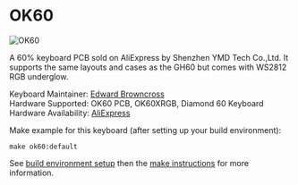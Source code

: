 # OK60

![OK60](https://i.imgur.com/X1rISXS.png)

A 60% keyboard PCB sold on AliExpress by Shenzhen YMD Tech Co.,Ltd.
It supports the same layouts and cases as the GH60 but comes with WS2812 RGB underglow.

Keyboard Maintainer: [Edward Browncross](https://github.com/edwardbrowncross)  
Hardware Supported: OK60 PCB, OK60XRGB, Diamond 60 Keyboard  
Hardware Availability: [AliExpress](https://www.aliexpress.com/store/product/Free-shipping-Pre-soldered-Diode-Resistance-Satan-GH60-PCB-Board-Programmable-DIY-Mechanical-Keyboard-Poker-2/429151_32809893696.html)

Make example for this keyboard (after setting up your build environment):

    make ok60:default

See [build environment setup](https://docs.qmk.fm/#/getting_started_build_tools) then the [make instructions](https://docs.qmk.fm/#/getting_started_make_guide) for more information.
